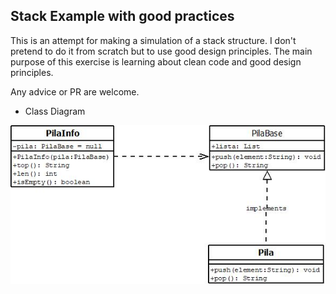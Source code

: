 ## Stack Example with good practices

This is an attempt for making a simulation of a stack structure.
I don't pretend to do it from scratch but to use good design principles.
The main purpose of this exercise is learning about clean code and good design principles.

Any advice or PR are welcome.


- Class Diagram

![Diagrama](classdiagram.jpeg)